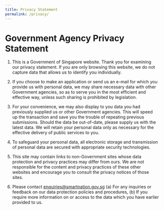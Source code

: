 ```yaml
---
title: Privacy Statement
permalink: /privacy/
---
```


# Government Agency Privacy Statement

1. This is a Government of Singapore website. Thank you for examining our privacy statement. If you are only browsing this website, we do not capture data that allows us to identify you individually.

2. If you choose to make an application or send us an e-mail for which you provide us with personal data, we may share necessary data with other Government agencies, so as to serve you in the most efficient and effective way, unless such sharing is prohibited by legislation.

3. For your convenience, we may also display to you data you had previously supplied us or other Government agencies. This will speed up the transaction and save you the trouble of repeating previous submissions. Should the data be out-of-date, please supply us with the latest data. We will retain your personal data only as necessary for the effective delivery of public services to you.

4. To safeguard your personal data, all electronic storage and transmission of personal data are secured with appropriate security technologies.

5. This site may contain links to non-Government sites whose data protection and privacy practices may differ from ours. We are not responsible for the content and privacy practices of these other websites and encourage you to consult the privacy notices of those sites.

6. Please contact enquiries@smartnation.gov.sg (a) For any inquiries or feedback on our data protection policies and procedures, (b) If you require more information on or access to the data which you have earlier provided to us.
